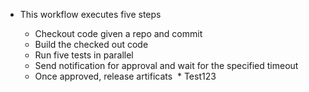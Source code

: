 * This workflow executes five steps

  * Checkout code given a repo and commit
  * Build the checked out code
  * Run five tests in parallel 
  * Send notification for approval and wait for the specified timeout
  * Once approved, release artificats 
  * Test123
